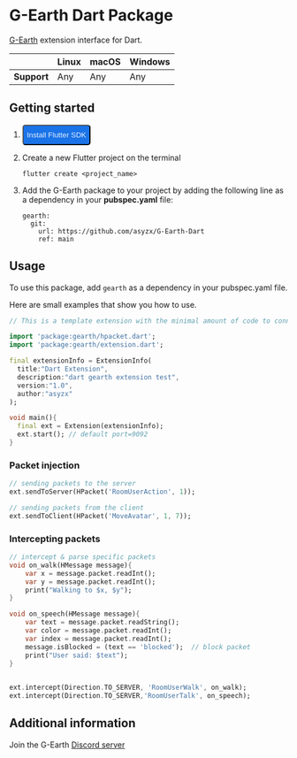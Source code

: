  # G-Earth Dart Package

 [G-Earth](https://github.com/sirjonasxx/G-Earth) extension interface for Dart.

|             | Linux | macOS  | Windows     |
|-------------|-------|--------|-------------|
| **Support** | Any   | Any    | Any         |

## Getting started

1. <a href="https://docs.flutter.dev/get-started/install" target="_blank"><button class="button button-primary" style="color:#e8f0fe;background-color:#1a73e8;line-height:31px;border-radius:5px">Install Flutter SDK</button></a>

2. Create a new Flutter project on the terminal

    `flutter create <project_name>`

3. Add the G-Earth package to your project by adding the following line as a dependency in your **pubspec.yaml** file:
    ```
    gearth:
      git:
        url: https://github.com/asyzx/G-Earth-Dart
        ref: main
    ```


## Usage

To use this package, add `gearth` as a dependency in your pubspec.yaml file.

Here are small examples that show you how to use.

```dart
// This is a template extension with the minimal amount of code to connect with G-Earth

import 'package:gearth/hpacket.dart';
import 'package:gearth/extension.dart';

final extensionInfo = ExtensionInfo(
  title:"Dart Extension",
  description:"dart gearth extension test",
  version:"1.0",
  author:"asyzx"
);

void main(){
  final ext = Extension(extensionInfo);
  ext.start(); // default port=9092
}
```

### Packet injection

```dart
// sending packets to the server
ext.sendToServer(HPacket('RoomUserAction', 1));

// sending packets from the client
ext.sendToClient(HPacket('MoveAvatar', 1, 7));
```

### Intercepting packets


```dart
// intercept & parse specific packets
void on_walk(HMessage message){
    var x = message.packet.readInt();
    var y = message.packet.readInt();
    print("Walking to $x, $y");
}

void on_speech(HMessage message){
    var text = message.packet.readString();
    var color = message.packet.readInt();
    var index = message.packet.readInt();
    message.isBlocked = (text == 'blocked');  // block packet 
    print("User said: $text");
}
    

ext.intercept(Direction.TO_SERVER, 'RoomUserWalk', on_walk);
ext.intercept(Direction.TO_SERVER,'RoomUserTalk', on_speech);
```
<!-- [Click here]() for more examples. -->

## Additional information

Join the G-Earth [Discord server](https://discord.com/invite/AVkcF8y)


